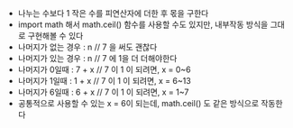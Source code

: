 - 나누는 수보다 1 작은 수를 피연산자에 더한 후 몫을 구한다
- import math 해서 math.ceil() 함수를 사용할 수도 있지만, 내부작동 방식을 그대로 구현해볼 수 있다
- 나머지가 없는 경우 : n // 7 을 써도 괜찮다
- 나머지가 있는 경우 : n // 7 에 1을 더 더해야한다
- 나머지가 0일때 : 7 + x // 7 이 1 이 되려면, x = 0~6
- 나머지가 1일때 : 1 + x // 7 이 1 이 되려면, x = 6~13
- 나머지가 6일때 : 6 + x // 7 이 1 이 되려면, x = 1~7
- 공통적으로 사용할 수 있는 x = 6이 되는데, math.ceil() 도 같은 방식으로 작동한다
